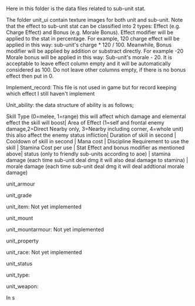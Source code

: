 Here in this folder is the data files related to sub-unit stat.

The folder unit_ui contain texture images for both unit and sub-unit. Note that the effect to sub-unit stat can be classified into 2 types: Effect (e.g. Charge Effect) and Bonus (e.g. Morale Bonus). Effect modifier will be applied to the stat in percentage. For example, 120 charge effect will be applied in this way: sub-unit's charge * 120 / 100. Meanwhile, Bonus modifier will be applied by addition or substract directly. For example -20 Morale bonus will be applied in this way: Sub-unit's morale - 20. It is acceptable to leave effect column empty and it will be automatically considered as 100. Do not leave other columns empty, if there is no bonus effect then put in 0.


Implement_record: This file is not used in game but for record keeping which effect I still haven't implement

Unit_ability: the data structure of ability is as follows;

Skill Type (0=melee, 1=range) this will affect which damage and elemental effect the skill will boost| Area of Effect (1=self and frontal enemy damage,2=Direct Nearby only, 3=Nearby including corner, 4=whole unit) this also affect the enemy status infliction| Duration of skill in second | Cooldown of skill in second | Mana cost | Discipline Requirement to use the skill | Stamina Cost per use | Stat Effect and bonus modifier as mentioned above| status (only to friendly sub-units according to aoe) | stamina damage (each time sub-unit deal dmg it will also deal damage to stamina) | morale damage (each time sub-unit deal dmg it will deal addtional morale damage)


unit_armour


unit_grade



unit_item: Not yet implemented 


unit_mount


unit_mountarmour: Not yet implemented

unit_property


unit_race: Not yet implemented


unit_status



unit_type:

unit_weapon:


In s
